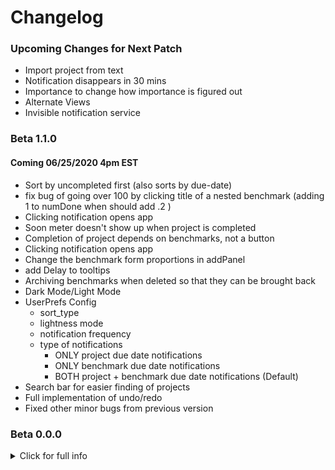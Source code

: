 # Changelog

### Upcoming Changes for Next Patch
- Import project from text
- Notification disappears in 30 mins
- Importance to change how importance is figured out
- Alternate Views
- Invisible notification service


### Beta 1.1.0
#### Coming 06/25/2020 4pm EST
- Sort by uncompleted first (also sorts by due-date)
- fix bug of going over 100 by clicking title of a nested benchmark (adding 1 to numDone when should add .2 )
- Clicking notification opens app
- Soon meter doesn't show up when project is completed
- Completion of project depends on benchmarks, not a button
- Clicking notification opens app
- Change the benchmark form proportions in addPanel
- add Delay to tooltips
- Archiving benchmarks when deleted so that they can be brought back
- Dark Mode/Light Mode
- UserPrefs Config
  - sort_type
  - lightness mode
  - notification frequency
  - type of notifications
    - ONLY project due date notifications
    - ONLY benchmark due date notifications
    - BOTH project + benchmark due date notifications (Default)
- Search bar for easier finding of projects
- Full implementation of undo/redo
- Fixed other minor bugs from previous version


### Beta 0.0.0

<details><summary>Click for full info</summary>
<p>

#### FEATURES
- Projects added
  - have a name
  - have a category
  - can be linear and non-linear
  - due on a certain date (which benchmarks inherit on default)
- Progress visualized by interactive progress bar
- Projects can be manually sorted by dragging and dropping
- Projects can be sorted by multiple different settings
  - by custom
    - default sorting system
  - by due date
    - Most recent project is sorted to be at the top
  - by importance (Default)
    - Sorts by a predetermined hash.
    - For now this defaults to sorting the projects by name in alphabetical order
  - by category
    - Sorts by category, in alphabetical order
  - by alpha
    - Sorts projects by name in alphabetical order
  - by rev alpha
    - Sorts projects by name in reverse alphabetical order
- Dropdown to edit the project's contents
  - Benchmarks can be added
    - by clicking between benchmarks, benchmarks can be added infinitely many times
  - Benchmarks can be moved
    - by dragging benchmarks by their handles, the order of the benchmarks can be changed at will
  - Benchmarks can be deleted
  - Each benchmark is purely mutable
    - Due Date can be changed
    - Due Time can be changed
    - Nested sub-parts can be added and removed
    - Benchmark's name can be changed
- Completion toggles via button instead of final benchmarks
- Percent completion is shown on each project
- Changes to each session is stored locally
- Adding benchmarks opens up in a modal window
  - Closes on clicking away
  - Closes on scroll
  - Closes on submit, and packages the data to be made into a project in the main process
- Media Queries semi-adapt the appearance of the application
- Tooltips show information about benchmarks when hovered over
- SoonMeter shows how soon a project or benchmark is due

#### BUGS
- Notification titles
- Help menu sends to wrong place
- Notifications every 30 menu
- Notification criteria
- Question mark on the project adding form is not clear.
  - Delay is too long
  - Doesn't describe linearity well enough
- If a benchmark's subparts are changed, the progress on them is lost

</p>
</details>
